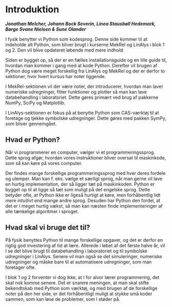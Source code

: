 <!-- #region -->
# Introduktion
___Jonathan Melcher, Johann Bock Severin, Linea Stausbøll Hedemark, Børge Svane Nielsen & Sune Olander___

I fysik benytter vi Python som kodesprog. Denne side kommer til at indeholde alt Python, som bliver brugt i kurserne MekRel og LinAlys i blok 1 og 2. Den vil blive opdateret løbende med mere indhold. 

Siden er bygget op, så der er en fælles installationsguide og en lille guide til, hvordan man kommer i gang med at kode Python. Derefter vil brugen af Python dog være meget forskellig fra LinAlys og MekRel og der er derfor to sektioner, hvor hvert kursus har noter liggende. 

I MekRel-sektionen vil der være noter, der introducerer, hvordan man laver numeriske udregninger, fitter funktioner og plotter så man kan lave databehandling i laboratoriet. Dette gøres primært ved brug af pakkerne NumPy, SciPy og Matplotlib. 

I LinAlys-sektionen er fokus på at benytte Python som CAS-værktøj til at foretage og tjekke symbolske udregninger. Dette gøres med pakken SymPy, som bliver gennemgået. 


## Hvad er Python?
Når vi programmerer en computer, vælger vi et programmeringssprog. Dette sprog afgør, hvordan vores instruktioner bliver oversat til maskinkode, som så kan køre på vores computer. 

Der findes mange forskellige programmeringssprog med hver deres fordele og ulemper. Man kan f. eks. vælge et særligt sprog, når man gerne vil lave en hurtig implementation, der så ligger tæt på maskinkoden. Python er bygget op til at ligge så tæt som muligt på det engelske sprog.  Dette betyder ofte, at Python ikke er ligeså hurtigt at køre, men forhåbentlig lidt mere _intuitivt_ end mange andre sprog. Desuden har Python den fordel, at det er i meget hurtig vækst, så man kan næsten finde implementeringer af alle tænkelige algoritmer i sproget. 


## Hvad skal vi bruge det til? 
På fysik benyttes Python til mange forskellige opgaver, og det er derfor en rigtig god investering af tid at lære. Allerede i løbet af det første halve år, vil I se det blive brugt til databehandling i laboratoriet og til symbolske udregninger i LinAlys. Senere vil man også se det simuleringer, numeriske udregninger og måske bare til at automatisere udregninger, som man foretager ofte.  

I blok 1 og 2 forventer vi dog ikke, at I for alvor lærer programmering, det skal nok komme senere. Det er snarere meningen, at man skal stifte bekendtskab med Python som værktøj, og med brugen af de forskellige noter  på den her side, er det forhåbentligt muligt at stykke små koder sammen, som kan løse de problemer, som I støder på. 




<!-- #endregion -->
